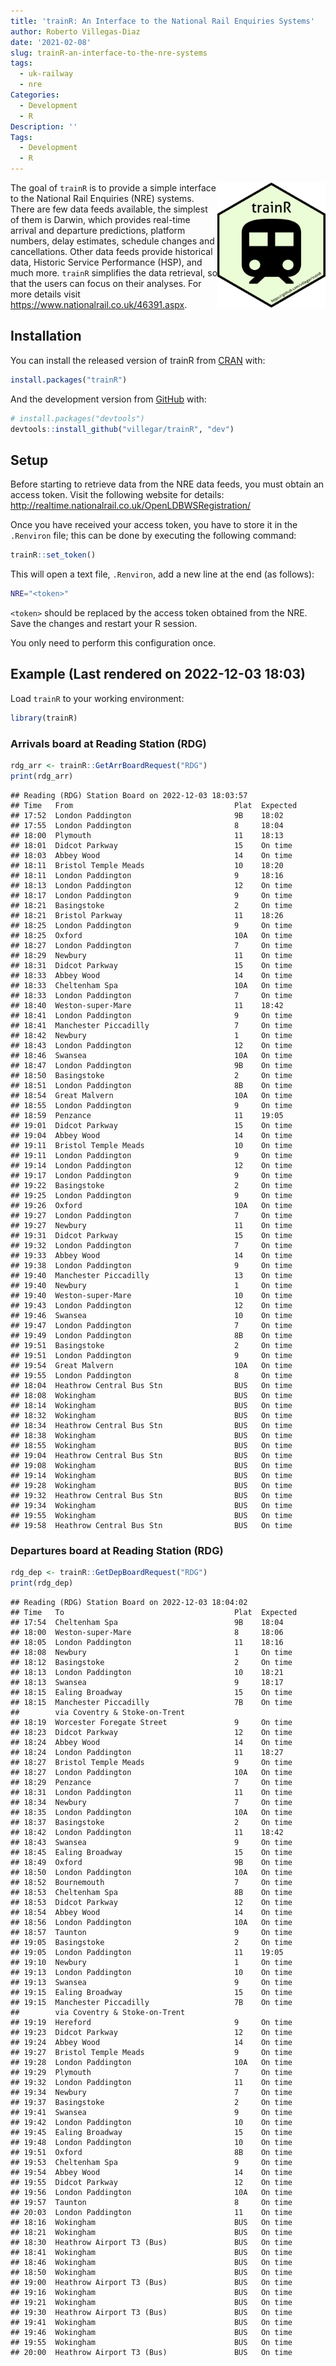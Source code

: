 ```yaml
---
title: 'trainR: An Interface to the National Rail Enquiries Systems'
author: Roberto Villegas-Diaz
date: '2021-02-08'
slug: trainR-an-interface-to-the-nre-systems
tags:
  - uk-railway
  - nre
Categories:
  - Development
  - R
Description: ''
Tags:
  - Development
  - R
---
```


<img src="https://raw.githubusercontent.com/villegar/trainR/main/inst/images/logo.png" alt="logo" align="right" height=200px/>

The goal of `trainR` is to provide a simple interface to the 
National Rail Enquiries (NRE) systems. There are few data feeds 
available, the simplest of them is Darwin, which provides real-time 
arrival and departure predictions, platform numbers, delay estimates, 
schedule changes and cancellations. Other data feeds provide historical 
data, Historic Service Performance (HSP), and much more. `trainR` 
simplifies the data retrieval, so that the users can focus on their 
analyses. For more details visit 
https://www.nationalrail.co.uk/46391.aspx.

## Installation

You can install the released version of trainR from [CRAN](https://CRAN.R-project.org) with:

``` r
install.packages("trainR")
```

And the development version from [GitHub](https://github.com/) with:

``` r
# install.packages("devtools")
devtools::install_github("villegar/trainR", "dev")
```

## Setup
Before starting to retrieve data from the NRE data feeds, you must obtain an access token. 
Visit the following website for details: http://realtime.nationalrail.co.uk/OpenLDBWSRegistration/

Once you have received your access token, you have to store it in the `.Renviron` file; this can be 
done by executing the following command:


```r
trainR::set_token()
```

This will open a text file, `.Renviron`, add a new line at the end (as follows):

```bash
NRE="<token>"
```

`<token>` should be replaced by the access token obtained from the NRE. Save the changes and restart 
your R session.

You only need to perform this configuration once.

## Example (Last rendered on 2022-12-03 18:03)

Load `trainR` to your working environment:

```r
library(trainR)
```

### Arrivals board at Reading Station (RDG)


```r
rdg_arr <- trainR::GetArrBoardRequest("RDG")
print(rdg_arr)
```

```
## Reading (RDG) Station Board on 2022-12-03 18:03:57
## Time   From                                    Plat  Expected
## 17:52  London Paddington                       9B    18:02
## 17:55  London Paddington                       8     18:04
## 18:00  Plymouth                                11    18:13
## 18:01  Didcot Parkway                          15    On time
## 18:03  Abbey Wood                              14    On time
## 18:11  Bristol Temple Meads                    10    18:20
## 18:11  London Paddington                       9     18:16
## 18:13  London Paddington                       12    On time
## 18:17  London Paddington                       9     On time
## 18:21  Basingstoke                             2     On time
## 18:21  Bristol Parkway                         11    18:26
## 18:25  London Paddington                       9     On time
## 18:25  Oxford                                  10A   On time
## 18:27  London Paddington                       7     On time
## 18:29  Newbury                                 11    On time
## 18:31  Didcot Parkway                          15    On time
## 18:33  Abbey Wood                              14    On time
## 18:33  Cheltenham Spa                          10A   On time
## 18:33  London Paddington                       7     On time
## 18:40  Weston-super-Mare                       11    18:42
## 18:41  London Paddington                       9     On time
## 18:41  Manchester Piccadilly                   7     On time
## 18:42  Newbury                                 1     On time
## 18:43  London Paddington                       12    On time
## 18:46  Swansea                                 10A   On time
## 18:47  London Paddington                       9B    On time
## 18:50  Basingstoke                             2     On time
## 18:51  London Paddington                       8B    On time
## 18:54  Great Malvern                           10A   On time
## 18:55  London Paddington                       9     On time
## 18:59  Penzance                                11    19:05
## 19:01  Didcot Parkway                          15    On time
## 19:04  Abbey Wood                              14    On time
## 19:11  Bristol Temple Meads                    10    On time
## 19:11  London Paddington                       9     On time
## 19:14  London Paddington                       12    On time
## 19:17  London Paddington                       9     On time
## 19:22  Basingstoke                             2     On time
## 19:25  London Paddington                       9     On time
## 19:26  Oxford                                  10A   On time
## 19:27  London Paddington                       7     On time
## 19:27  Newbury                                 11    On time
## 19:31  Didcot Parkway                          15    On time
## 19:32  London Paddington                       7     On time
## 19:33  Abbey Wood                              14    On time
## 19:38  London Paddington                       9     On time
## 19:40  Manchester Piccadilly                   13    On time
## 19:40  Newbury                                 1     On time
## 19:40  Weston-super-Mare                       10    On time
## 19:43  London Paddington                       12    On time
## 19:46  Swansea                                 10    On time
## 19:47  London Paddington                       7     On time
## 19:49  London Paddington                       8B    On time
## 19:51  Basingstoke                             2     On time
## 19:51  London Paddington                       9     On time
## 19:54  Great Malvern                           10A   On time
## 19:55  London Paddington                       8     On time
## 18:04  Heathrow Central Bus Stn                BUS   On time
## 18:08  Wokingham                               BUS   On time
## 18:14  Wokingham                               BUS   On time
## 18:32  Wokingham                               BUS   On time
## 18:34  Heathrow Central Bus Stn                BUS   On time
## 18:38  Wokingham                               BUS   On time
## 18:55  Wokingham                               BUS   On time
## 19:04  Heathrow Central Bus Stn                BUS   On time
## 19:08  Wokingham                               BUS   On time
## 19:14  Wokingham                               BUS   On time
## 19:28  Wokingham                               BUS   On time
## 19:32  Heathrow Central Bus Stn                BUS   On time
## 19:34  Wokingham                               BUS   On time
## 19:55  Wokingham                               BUS   On time
## 19:58  Heathrow Central Bus Stn                BUS   On time
```

### Departures board at Reading Station (RDG)


```r
rdg_dep <- trainR::GetDepBoardRequest("RDG")
print(rdg_dep)
```

```
## Reading (RDG) Station Board on 2022-12-03 18:04:02
## Time   To                                      Plat  Expected
## 17:54  Cheltenham Spa                          9B    18:04
## 18:00  Weston-super-Mare                       8     18:06
## 18:05  London Paddington                       11    18:16
## 18:08  Newbury                                 1     On time
## 18:12  Basingstoke                             2     On time
## 18:13  London Paddington                       10    18:21
## 18:13  Swansea                                 9     18:17
## 18:15  Ealing Broadway                         15    On time
## 18:15  Manchester Piccadilly                   7B    On time
##        via Coventry & Stoke-on-Trent           
## 18:19  Worcester Foregate Street               9     On time
## 18:23  Didcot Parkway                          12    On time
## 18:24  Abbey Wood                              14    On time
## 18:24  London Paddington                       11    18:27
## 18:27  Bristol Temple Meads                    9     On time
## 18:27  London Paddington                       10A   On time
## 18:29  Penzance                                7     On time
## 18:31  London Paddington                       11    On time
## 18:34  Newbury                                 7     On time
## 18:35  London Paddington                       10A   On time
## 18:37  Basingstoke                             2     On time
## 18:42  London Paddington                       11    18:42
## 18:43  Swansea                                 9     On time
## 18:45  Ealing Broadway                         15    On time
## 18:49  Oxford                                  9B    On time
## 18:50  London Paddington                       10A   On time
## 18:52  Bournemouth                             7     On time
## 18:53  Cheltenham Spa                          8B    On time
## 18:53  Didcot Parkway                          12    On time
## 18:54  Abbey Wood                              14    On time
## 18:56  London Paddington                       10A   On time
## 18:57  Taunton                                 9     On time
## 19:05  Basingstoke                             2     On time
## 19:05  London Paddington                       11    19:05
## 19:10  Newbury                                 1     On time
## 19:13  London Paddington                       10    On time
## 19:13  Swansea                                 9     On time
## 19:15  Ealing Broadway                         15    On time
## 19:15  Manchester Piccadilly                   7B    On time
##        via Coventry & Stoke-on-Trent           
## 19:19  Hereford                                9     On time
## 19:23  Didcot Parkway                          12    On time
## 19:24  Abbey Wood                              14    On time
## 19:27  Bristol Temple Meads                    9     On time
## 19:28  London Paddington                       10A   On time
## 19:29  Plymouth                                7     On time
## 19:32  London Paddington                       11    On time
## 19:34  Newbury                                 7     On time
## 19:37  Basingstoke                             2     On time
## 19:41  Swansea                                 9     On time
## 19:42  London Paddington                       10    On time
## 19:45  Ealing Broadway                         15    On time
## 19:48  London Paddington                       10    On time
## 19:51  Oxford                                  8B    On time
## 19:53  Cheltenham Spa                          9     On time
## 19:54  Abbey Wood                              14    On time
## 19:55  Didcot Parkway                          12    On time
## 19:56  London Paddington                       10A   On time
## 19:57  Taunton                                 8     On time
## 20:03  London Paddington                       11    On time
## 18:16  Wokingham                               BUS   On time
## 18:21  Wokingham                               BUS   On time
## 18:30  Heathrow Airport T3 (Bus)               BUS   On time
## 18:41  Wokingham                               BUS   On time
## 18:46  Wokingham                               BUS   On time
## 18:50  Wokingham                               BUS   On time
## 19:00  Heathrow Airport T3 (Bus)               BUS   On time
## 19:16  Wokingham                               BUS   On time
## 19:21  Wokingham                               BUS   On time
## 19:30  Heathrow Airport T3 (Bus)               BUS   On time
## 19:41  Wokingham                               BUS   On time
## 19:46  Wokingham                               BUS   On time
## 19:55  Wokingham                               BUS   On time
## 20:00  Heathrow Airport T3 (Bus)               BUS   On time
```

